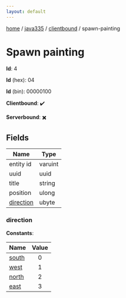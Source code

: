 ```yaml
---
layout: default
---
```


[home](/)  /  [java335](/protocol/java335)  /  [clientbound](/protocol/java335/clientbound)  /  spawn-painting

# Spawn painting

**Id**: 4

**Id** (hex): 04

**Id** (bin): 00000100

**Clientbound**: ✔️

**Serverbound**: ✖️

## Fields

Name | Type
---|---
entity id | varuint
uuid | uuid
title | string
position | ulong
[direction](#direction) | ubyte

### direction

**Constants**:

Name | Value
---|:---:
[south](direction_south) | 0
[west](direction_west) | 1
[north](direction_north) | 2
[east](direction_east) | 3
